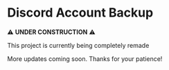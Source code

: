 # Discord Account Backup

⚠️ **UNDER CONSTRUCTION** ⚠️

This project is currently being completely remade

More updates coming soon. Thanks for your patience!
